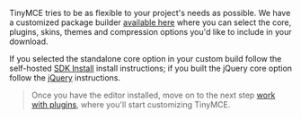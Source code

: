TinyMCE tries to be as flexible to your project's needs as possible. We have a customized package builder [available here](https://www.tinymce.com/download/custom-builds/) where you can select the core, plugins, skins, themes and compression options you'd like to include in your download.

If you selected the standalone core option in your custom build follow the self-hosted [SDK Install](#sdkinstall) install instructions; if you built the jQuery core option follow the [jQuery](#jqueryinstall) instructions.

> Once you have the editor installed, move on to the next step [work with plugins](../work-with-plugins/), where you'll start customizing TinyMCE.
